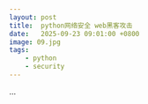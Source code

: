 ```yaml
---
layout: post
title:  python网络安全 web黑客攻击
date:   2025-09-23 09:01:00 +0800
image: 09.jpg
tags: 
    - python
    - security
---
```


...